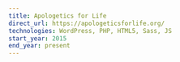 ```yaml
---
title: Apologetics for Life
direct_url: https://apologeticsforlife.org/
technologies: WordPress, PHP, HTML5, Sass, JS
start_year: 2015
end_year: present
---
```

